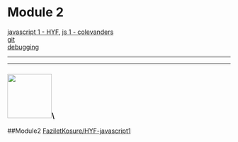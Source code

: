 # Module 2

[javascript 1 - HYF](https://github.com/HackYourFutureBelgium/JavaScript1),  [js 1 - colevanders](https://github.com/colevandersWands/javascript-1)  
[git](https://github.com/HackYourFuture/Git)  
[debugging](https://github.com/HackYourFuture/debugging)

___
___
### <a href="https://hackyourfuture.be" target="_blank"><img src="https://pbs.twimg.com/profile_images/984474625009741824/Bs_qKx6-_400x400.jpg" width="100" height="100"></img></a>\
##Module2
[FaziletKosure/HYF-javascript1](https://github.com/FaziletKosure/HYF-javascript1)

